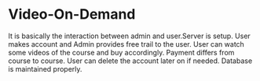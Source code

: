 # Video-On-Demand
It is basically the interaction between admin and user.Server is setup. User makes account and Admin provides free trail to the user. User can watch some videos of the course and buy accordingly. Payment differs from course to course. User can delete the account later on if needed. Database is maintained properly.
